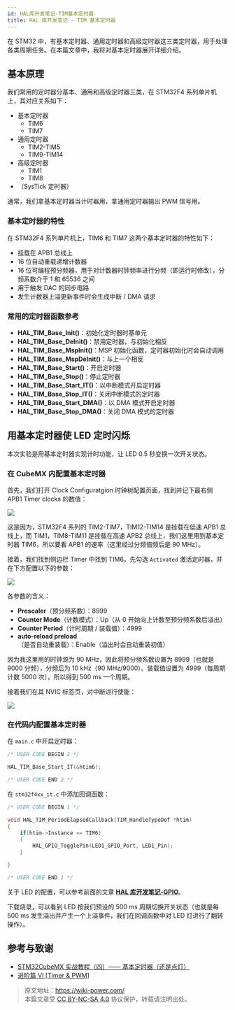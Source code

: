 ```yaml
---
id: HAL库开发笔记-TIM基本定时器
title: HAL 库开发笔记 - TIM 基本定时器
---
```


在 STM32 中，有基本定时器、通用定时器和高级定时器这三类定时器，用于处理各类周期任务。在本篇文章中，我将对基本定时器展开详细介绍。

## 基本原理

我们常用的定时器分基本、通用和高级定时器三类，在 STM32F4 系列单片机上，其对应关系如下：

- 基本定时器
  - TIM6
  - TIM7
- 通用定时器
  - TIM2-TIM5
  - TIM9-TIM14
- 高级定时器
  - TIM1
  - TIM8
- （SysTick 定时器）

通常，我们拿基本定时器当计时器用，拿通用定时器输出 PWM 信号用。

### 基本定时器的特性

在 STM32F4 系列单片机上，TIM6 和 TIM7 这两个基本定时器的特性如下：

- 挂载在 APB1 总线上
- 16 位自动重载递增计数器
- 16 位可编程预分频器，用于对计数器时钟频率进行分频（即运行时修改），分频系数介于 1 和 65536 之间
- 用于触发 DAC 的同步电路
- 发生计数器上溢更新事件时会生成中断 / DMA 请求

### 常用的定时器函数参考

- **HAL_TIM_Base_Init()**：初始化定时器时基单元
- **HAL_TIM_Base_DeInit()**：禁用定时器，与初始化相反
- **HAL_TIM_Base_MspInit()**：MSP 初始化函数，定时器初始化时会自动调用
- **HAL_TIM_Base_MspDeInit()**：与上一个相反
- **HAL_TIM_Base_Start()**：开启定时器
- **HAL_TIM_Base_Stop()**：停止定时器
- **HAL_TIM_Base_Start_IT()**：以中断模式开启定时器
- **HAL_TIM_Base_Stop_IT()**：关闭中断模式的定时器
- **HAL_TIM_Base_Start_DMA()**：以 DMA 模式开启定时器
- **HAL_TIM_Base_Stop_DMA()**：关闭 DMA 模式的定时器

## 用基本定时器使 LED 定时闪烁

本次实验是用基本定时器实现计时功能，让 LED 0.5 秒变换一次开关状态。

### 在 CubeMX 内配置基本定时器

首先，我们打开 Clock Configuratgion 时钟树配置页面，找到并记下最右侧 APB1 Timer clocks 的数值：

![](https://wiki-media-1253965369.cos.ap-guangzhou.myqcloud.com/img/20210407152250.png)

这是因为，STM32F4 系列的 TIM2-TIM7，TIM12-TIM14 是挂载在低速 APB1 总线上，而 TIM1，TIM8-TIM11 是挂载在高速 APB2 总线上，我们这里用到基本定时器 TIM6，所以要看 APB1 的速率（这里经过分频倍频后是 90 MHz）。

接着，我们找到侧边栏 Timer 中找到 TIM6，先勾选 `Activated` 激活定时器，并在下方配置以下的参数：

![](https://wiki-media-1253965369.cos.ap-guangzhou.myqcloud.com/img/20210407173136.png)

各参数的含义：

- **Prescaler**（预分频系数）：8999
- **Counter Mode**（计数模式）：Up（从 0 开始向上计数至预分频系数后溢出）
- **Counter Period**（计时周期 / 装载值）：4999
- **auto-reload preload**（是否自动重装载）：Enable（溢出时会自动重装初值）

因为我这里用的时钟源为 90 MHz，因此将预分频系数设置为 8999（也就是 9000 分频），分频后为 10 kHz（90 MHz/9000）。装载值设置为 4999（每周期计数 5000 次），所以得到 500 ms 一个周期。

接着我们在其 NVIC 标签页，对中断进行使能：

![](https://wiki-media-1253965369.cos.ap-guangzhou.myqcloud.com/img/20210407155959.png)

### 在代码内配置基本定时器

在 `main.c` 中开启定时器：

```c title="main.c"
/* USER CODE BEGIN 2 */

HAL_TIM_Base_Start_IT(&htim6);

/* USER CODE END 2 */
```

在 `stm32f4xx_it.c` 中添加回调函数：

```c title="stm32f4xx_it.c"
/* USER CODE BEGIN 1 */

void HAL_TIM_PeriodElapsedCallback(TIM_HandleTypeDef *htim)
{
    if(htim->Instance == TIM6)
    {
        HAL_GPIO_TogglePin(LED1_GPIO_Port, LED1_Pin);
    }

}

/* USER CODE END 1 */
```

关于 LED 的配置，可以参考前面的文章 [**HAL 库开发笔记-GPIO**](https://wiki-power.com/HAL%E5%BA%93%E5%BC%80%E5%8F%91%E7%AC%94%E8%AE%B0%EF%BC%88%E4%BA%8C%EF%BC%89-GPIO)。

下载烧录，可以看到 LED 按我们预设的 500 ms 周期切换开关状态（也就是每 500 ms 发生溢出并产生一个上溢事件，我们在回调函数中对 LED 灯进行了翻转操作）。

## 参考与致谢

- [STM32CubeMX 实战教程（四）—— 基本定时器（还是点灯）](https://blog.csdn.net/weixin_43892323/article/details/104534920)
- [进阶篇 VI [Timer & PWM]](https://alchemicronin.github.io/posts/fd31d369/)

> 原文地址：<https://wiki-power.com/>  
> 本篇文章受 [CC BY-NC-SA 4.0](https://creativecommons.org/licenses/by/4.0/deed.zh) 协议保护，转载请注明出处。
